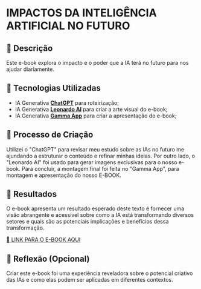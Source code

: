 # IMPACTOS DA INTELIGÊNCIA ARTIFICIAL NO FUTURO 

## 📒 Descrição
Este e-book explora o impacto e o poder que a IA terá no futuro para nos ajudar diariamente.

## 🤖 Tecnologias Utilizadas
- IA Generativa **[ChatGPT](https://chat.openai.com)** para roteirização;
- IA Generativa **[Leonardo AI](https://leonardo.ai)** para criar a arte visual do e-book;
- IA Generativa **[Gamma App](https://gamma.app/)** para criar a apresentação do e-book;


## 🧐 Processo de Criação
Utilizei o "ChatGPT" para revisar meu estudo sobre as IAs no futuro me ajundando a estruturar o conteúdo e refinar minhas ideias. Por outro lado, o "Leonardo AI" foi usado para gerar imagens exclusivas para o nosso e-book. Para concluir, a montagem final foi feita no "Gamma App", para montagem e apresentação do nosso E-BOOK.

## 🚀 Resultados
O e-book apresenta um resultado esperado deste texto é fornecer uma visão abrangente e acessível sobre como a IA está transformando diversos setores e quais são as potenciais implicações e benefícios dessa transformação.

[🔗 LINK PARA O E-BOOK AQUI](https://gamma.app/docs/A-Revolucao-da-Inteligencia-Artificial-qaimq9qpey9teff)

## 💭 Reflexão (Opcional)
Criar este e-book foi uma experiência reveladora sobre o potencial criativo das IAs e como elas podem ser aplicadas em diferentes contextos.
